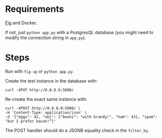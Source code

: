 # Requirements

[Fig](http://www.fig.sh/) and Docker.

If not, just ```python app.py``` with a PostgresQL database (you might need to modify the connection string in ```app.py```).

# Steps

Run with ```fig up``` or ```python app.py```.

Create the test instance in the database with:

    curl -XPUT http://0.0.0.0:5000/

Re-create the exact same instance with:

    curl -XPOST http://0.0.0.0:5000/ \
    -H 'Content-Type: application/json' \
    -d '{"eggs": 42, "obj": {"beans": "with brandy!", "ham": 43}, "spam": "but I prefer bacon!"}'

The POST handler should do a JSONB equality check in the ```filter_by```.
